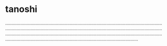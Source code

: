 # tanoshi

.............................................................................................................................................................................................................................................................................................................................................................................................................................................................................................